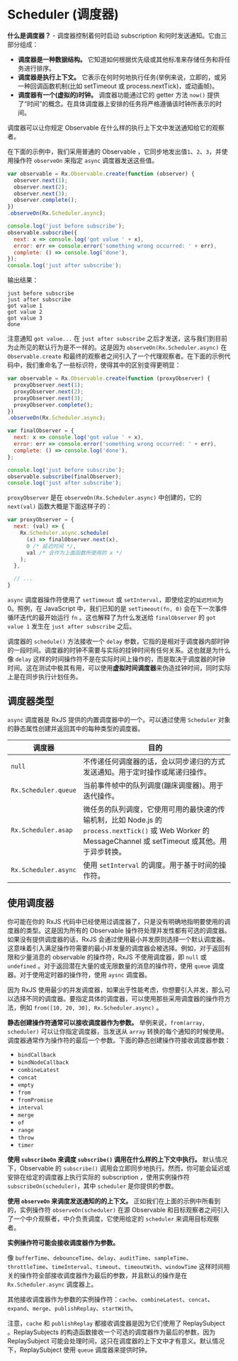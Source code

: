 # Scheduler (调度器)

**什么是调度器？** - 调度器控制着何时启动 subscription 和何时发送通知。它由三部分组成：

- **调度器是一种数据结构。** 它知道如何根据优先级或其他标准来存储任务和将任务进行排序。
- **调度器是执行上下文。**  它表示在何时何地执行任务(举例来说，立即的，或另一种回调函数机制(比如 setTimeout 或 process.nextTick)，或动画帧)。
- **调度器有一个(虚拟的)时钟。** 调度器功能通过它的 getter 方法 `now()` 提供了“时间”的概念。在具体调度器上安排的任务将严格遵循该时钟所表示的时间。

<span class="informal">调度器可以让你规定 Observable 在什么样的执行上下文中发送通知给它的观察者。</span>

在下面的示例中，我们采用普通的 Observable ，它同步地发出值`1`、`2`、`3`，并使用操作符 `observeOn` 来指定 `async` 调度器发送这些值。

```js
var observable = Rx.Observable.create(function (observer) {
  observer.next(1);
  observer.next(2);
  observer.next(3);
  observer.complete();
})
.observeOn(Rx.Scheduler.async);

console.log('just before subscribe');
observable.subscribe({
  next: x => console.log('got value ' + x),
  error: err => console.error('something wrong occurred: ' + err),
  complete: () => console.log('done'),
});
console.log('just after subscribe');
```

输出结果：

```none
just before subscribe
just after subscribe
got value 1
got value 2
got value 3
done
```

注意通知 `got value...` 在 `just after subscribe` 之后才发送，这与我们到目前为止所见的默认行为是不一样的。这是因为 `observeOn(Rx.Scheduler.async)` 在 `Observable.create` 和最终的观察者之间引入了一个代理观察者。在下面的示例代码中，我们重命名了一些标识符，使得其中的区别变得更明显：

```js
var observable = Rx.Observable.create(function (proxyObserver) {
  proxyObserver.next(1);
  proxyObserver.next(2);
  proxyObserver.next(3);
  proxyObserver.complete();
})
.observeOn(Rx.Scheduler.async);

var finalObserver = {
  next: x => console.log('got value ' + x),
  error: err => console.error('something wrong occurred: ' + err),
  complete: () => console.log('done'),
};

console.log('just before subscribe');
observable.subscribe(finalObserver);
console.log('just after subscribe');
```

`proxyObserver` 是在 `observeOn(Rx.Scheduler.async)` 中创建的，它的 `next(val)` 函数大概是下面这样子的：

```js
var proxyObserver = {
  next: (val) => {
    Rx.Scheduler.async.schedule(
      (x) => finalObserver.next(x),
      0 /* 延迟时间 */,
      val /* 会作为上面函数所使用的 x */
    );
  },

  // ...
}
```

`async` 调度器操作符使用了 `setTimeout` 或 `setInterval`，即使给定的`延迟时间`为0。照例，在 JavaScript 中，我们已知的是 `setTimeout(fn, 0)` 会在下一次事件循环迭代的最开始运行 `fn` 。这也解释了为什么发送给 `finalObserver` 的 `got value 1` 发生在 `just after subscribe` 之后。

调度器的 `schedule()` 方法接收一个 `delay` 参数，它指的是相对于调度器内部时钟的一段时间。调度器的时钟不需要与实际的挂钟时间有任何关系。这也就是为什么像 `delay` 这样的时间操作符不是在实际时间上操作的，而是取决于调度器的时钟时间。这在测试中极其有用，可以使用**虚拟时间调度器**来伪造挂钟时间，同时实际上是在同步执行计划任务。

## 调度器类型

`async` 调度器是 RxJS 提供的内置调度器中的一个。可以通过使用 `Scheduler` 对象的静态属性创建并返回其中的每种类型的调度器。

| 调度器 | 目的 |
| --- | --- |
| `null` | 不传递任何调度器的话，会以同步递归的方式发送通知。用于定时操作或尾递归操作。|
| `Rx.Scheduler.queue` | 当前事件帧中的队列调度(蹦床调度器)。用于迭代操作。|
| `Rx.Scheduler.asap` | 微任务的队列调度，它使用可用的最快速的传输机制，比如 Node.js 的 `process.nextTick()` 或 Web Worker 的 MessageChannel 或 setTimeout 或其他。用于异步转换。 |
| `Rx.Scheduler.async` | 使用 `setInterval` 的调度。用于基于时间的操作符。 |

## 使用调度器

你可能在你的 RxJS 代码中已经使用过调度器了，只是没有明确地指明要使用的调度器的类型。这是因为所有的 Observable 操作符处理并发性都有可选的调度器。如果没有提供调度器的话，RxJS 会通过使用最小并发原则选择一个默认调度器。这意味着引入满足操作符需要的最小并发量的调度器会被选择。例如，对于返回有限和少量消息的 observable 的操作符，RxJS 不使用调度器，即 `null` 或 `undefined` 。对于返回潜在大量的或无限数量的消息的操作符，使用 `queue` 调度器。对于使用定时器的操作符，使用 `aysnc` 调度器。

因为 RxJS 使用最少的并发调度器，如果出于性能考虑，你想要引入并发，那么可以选择不同的调度器。要指定具体的调度器，可以使用那些采用调度器的操作符方法，例如 `from([10, 20, 30], Rx.Scheduler.async)` 。

**静态创建操作符通常可以接收调度器作为参数。** 举例来说，`from(array, scheduler)` 可以让你指定调度器，当发送从 `array` 转换的每个通知的时候使用。调度器通常作为操作符的最后一个参数。下面的静态创建操作符接收调度器参数：

- `bindCallback`
- `bindNodeCallback`
- `combineLatest`
- `concat`
- `empty`
- `from`
- `fromPromise`
- `interval`
- `merge`
- `of`
- `range`
- `throw`
- `timer`

**使用 `subscribeOn` 来调度 `subscribe()` 调用在什么样的上下文中执行。** 默认情况下，Observable 的 `subscribe()` 调用会立即同步地执行。然而，你可能会延迟或安排在给定的调度器上执行实际的 subscription ，使用实例操作符 `subscribeOn(scheduler)`，其中 `scheduler` 是你提供的参数。

**使用 `observeOn` 来调度发送通知的的上下文。** 正如我们在上面的示例中所看到的，实例操作符 `observeOn(scheduler)` 在源 Observable 和目标观察者之间引入了一个中介观察者，中介负责调度，它使用给定的 `scheduler` 来调用目标观察者。

**实例操作符可能会接收调度器作为参数。**

像 `bufferTime`、`debounceTime`、`delay`、`auditTime`、`sampleTime`、`throttleTime`、`timeInterval`、`timeout`、`timeoutWith`、`windowTime` 这样时间相关的操作符全部接收调度器作为最后的参数，并且默认的操作是在 `Rx.Scheduler.async` 调度器上。

其他接收调度器作为参数的实例操作符：`cache`、`combineLatest`、`concat`、`expand`、`merge`、`publishReplay`、`startWith`。

注意，`cache` 和 `publishReplay` 都接收调度器是因为它们使用了 ReplaySubject 。ReplaySubjects 的构造函数接收一个可选的调度器作为最后的参数，因为 ReplaySubject 可能会处理时间，这只在调度器的上下文中才有意义。默认情况下，ReplaySubject 使用 `queue` 调度器来提供时钟。
